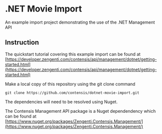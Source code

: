 # .NET Movie Import
An example import project demonstrating the use of the .NET Management API

## Instruction

The quickstart tutorial covering this example import can be found at [https://developer.zengenti.com/contensis/api/management/dotnet/getting-started.html](https://developer.zengenti.com/contensis/api/management/dotnet/getting-started.html)

Make a local copy of this repository using the git clone command

```
git clone https://github.com/contensis/dotnet-movie-import.git
```

The dependencies will need to be resolved using Nuget.

The Contensis Management API package is a Nuget dependendency which can be found at [https://www.nuget.org/packages/Zengenti.Contensis.Management/](https://www.nuget.org/packages/Zengenti.Contensis.Management/)
